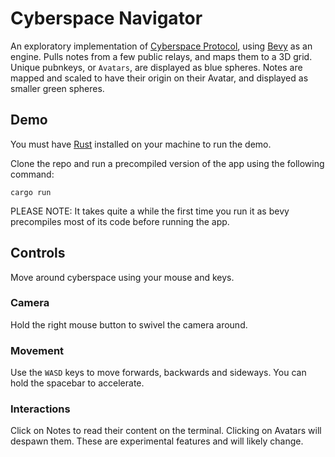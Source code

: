 # Cyberspace Navigator

An exploratory implementation of [Cyberspace Protocol](https://github.com/arkin0x/cyberspace), using [Bevy](https://bevyengine.org/) as an engine.
Pulls notes from a few public relays, and maps them to a 3D grid. Unique pubnkeys, or `Avatars`,
are displayed as blue spheres. Notes are mapped and scaled to have their origin on their Avatar, and 
displayed as smaller green spheres.

## Demo

You must have [Rust](https://www.rust-lang.org/) installed on your machine to run the demo.

Clone the repo and run a precompiled version of the app using the following command:

```
cargo run
```

PLEASE NOTE: It takes quite a while the first time you run it as bevy precompiles most of its code before running the app.

## Controls

Move around cyberspace using your mouse and keys.

### Camera

Hold the right mouse button to swivel the camera around.

### Movement

Use the `WASD` keys to move forwards, backwards and sideways. You can hold the spacebar to accelerate.

### Interactions

Click on Notes to read their content on the terminal. Clicking on Avatars will despawn them.
These are experimental features and will likely change.
